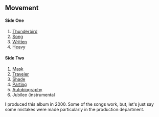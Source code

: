 ## Movement

#### Side One
1. [Thunderbird](thunderbird.md)
2. [Song](song.md)
3. [Written](written.md)
4. [Heavy](heavy.md)

#### Side Two
1. [Mask](mask.md)
2. [Traveler](traveler.md)
3. [Shade](shade.md)
4. [Parting](parting.md)
5. [Autobiography](autob.md)
6. Jubilee (instrumental

I produced this album in 2000. Some of the songs work, but, let's just say some mistakes were made particularly in the production department.

